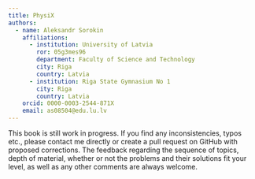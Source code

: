 ```yaml
---
title: PhysiX
authors:
  - name: Aleksandr Sorokin
    affiliations:
      - institution: University of Latvia
        ror: 05g3mes96
        department: Faculty of Science and Technology
        city: Riga
        country: Latvia
      - institution: Riga State Gymnasium No 1
        city: Riga
        country: Latvia
    orcid: 0000-0003-2544-871X
    email: as08504@edu.lu.lv
---
```


This book is still work in progress. If you find any inconsistencies, typos etc., please contact me directly or create a pull request on GitHub with proposed corrections. The feedback regarding the sequence of topics, depth of material, whether or not the problems and their solutions fit your level, as well as any other comments are always welcome.
